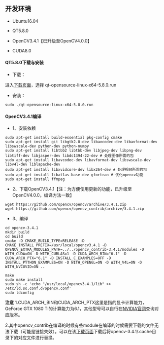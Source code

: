 ## 开发环境
* Ubuntu16.04

* QT5.8.0

* OpenCV3.4.1【已升级至OpenCV4.0.0】

* CUDA8.0

#### QT5.8.0下载与安装
- 下载：

进入[下载页面](http://download.qt.io/archive/qt/5.8/5.8.0/)，选择 qt-opensource-linux-x64-5.8.0.run

- 安装：
```
sudo ./qt-opensource-linux-x64-5.8.0.run
```

#### OpenCV3.4.1编译
- 1、安装依赖
```
sudo apt-get install build-essential pkg-config cmake
sudo apt-get install git libgtk2.0-dev libavcodec-dev libavformat-dev libswscale-dev python-dev python-numpy
sudo apt-get install libtbb2 libtbb-dev libjpeg-dev libpng-dev libtiff-dev libjasper-dev libdc1394-22-dev # 处理图像所需的包
sudo apt-get install libavcodec-dev libavformat-dev libswscale-dev libv4l-dev liblapacke-dev
sudo apt-get install libxvidcore-dev libx264-dev # 处理视频所需的包
sudo apt-get install libatlas-base-dev gfortran # 优化opencv功能
sudo apt-get install ffmpeg
```
- 2、下载OpenCV3.4.1【注：为方便使用更新的功能，已升级至OpenCV4.0.0，编译方法一致】
```
wget https://github.com/opencv/opencv/archive/3.4.1.zip 
wget https://github.com/opencv/opencv_contrib/archive/3.4.1.zip
```
- 3、编译
```
cd opencv-3.4.1
mkdir build
cd build
cmake -D CMAKE_BUILD_TYPE=RELEASE -D CMAKE_INSTALL_PREFIX=/usr/local/opencv3.4.1 -D OPENCV_EXTRA_MODULES_PATH=../../opencv_contrib-3.4.1/modules -D WITH_CUDA=ON -D WITH_CUBLAS=1 -D CUDA_ARCH_BIN="6.1" -D CUDA_ARCH_PTX="6.1" -D INSTALL_C_EXAMPLES=OFF -D INSTALL_PYTHON_EXAMPLES=ON -D WITH_OPENGL=ON -D WITH_V4L=ON -D WITH_NVCUVID=ON ..

make
sudo make install
sudo sh -c 'echo "/usr/local/opencv3.4.1/lib" >> /etc/ld.so.conf.d/opencv.conf'
sudo ldconfig
```

**注意**
1.CUDA_ARCH_BIN和CUDA_ARCH_PTX这里是指的显卡计算能力，GeForce GTX 1080 Ti的计算能力为6.1，其他型号可以自行在[NVIDIA官网](https://developer.nvidia.com/cuda-gpus)查询对应版本。

2.其中opencv_contrib在编译的时候有些module在编译的时候需要下载的文件无法下载（可能是链接失效）。可以在该[下载页面](https://pan.baidu.com/s/1MSZIrVzl38Xj6rRRzfA0Kg)下载后将opencv-3.4.1/.cache目录下的对应文件进行替换。
